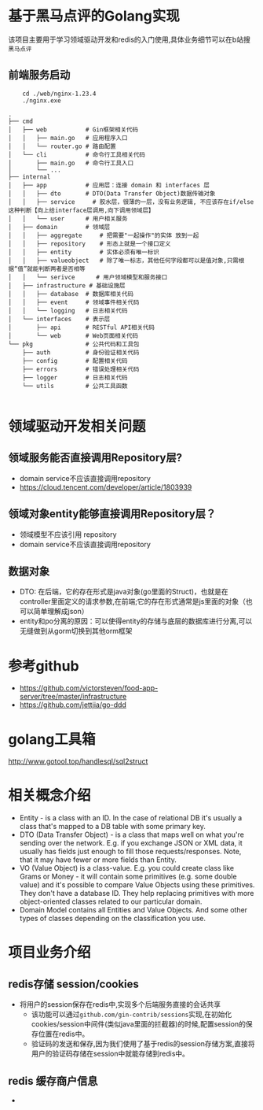# 基于黑马点评的Golang实现
  该项目主要用于学习领域驱动开发和redis的入门使用,具体业务细节可以在b站搜`黑马点评`
## 前端服务启动
```shell
    cd ./web/nginx-1.23.4
    ./nginx.exe
```

``` 
.
├── cmd
│   ├── web           # Gin框架相关代码
│   │   ├── main.go   # 应用程序入口
│   │   └── router.go # 路由配置
│   └── cli           # 命令行工具相关代码
│       ├── main.go   # 命令行工具入口
│       └── ...
├── internal
│   ├── app           # 应用层：连接 domain 和 interfaces 层
│   │   ├── dto       # DTO(Data Transfer Object)数据传输对象
│   │   ├── service     # 胶水层，很薄的一层，没有业务逻辑, 不应该存在if/else这种判断【向上给interface层调用,向下调用领域层】
│   │   └── user      # 用户相关服务
│   ├── domain        # 领域层
│   │   ├── aggregate     # 把需要"一起操作"的实体 放到一起
│   │   ├── repository    # 形态上就是一个接口定义
│   │   ├── entity        # 实体必须有唯一标识
│   │   ├── valueobject   # 除了唯一标志，其他任何字段都可以是值对象,只需根据“值”就能判断两者是否相等
│   │   └── serivce      # 用户领域模型和服务接口
│   ├── infrastructure # 基础设施层
│   │   ├── database  # 数据库相关代码
│   │   ├── event     # 领域事件相关代码
│   │   └── logging   # 日志相关代码
│   └── interfaces    # 表示层
│       ├── api       # RESTful API相关代码
│       └── web       # Web页面相关代码
└── pkg               # 公共代码和工具包
    ├── auth          # 身份验证相关代码
    ├── config        # 配置相关代码
    ├── errors        # 错误处理相关代码
    ├── logger        # 日志相关代码
    └── utils         # 公共工具函数


```
# 领域驱动开发相关问题
## 领域服务能否直接调用Repository层?
  - domain service不应该直接调用repository
  - https://cloud.tencent.com/developer/article/1803939
## 领域对象entity能够直接调用Repository层？
  - 领域模型不应该引用 repository
  - domain service不应该直接调用repository
## 数据对象
- DTO: 在后端，它的存在形式是java对象(go里面的Struct)，也就是在controller里面定义的请求参数,在前端;它的存在形式通常是js里面的对象（也可以简单理解成json）
- entity和po分离的原因：可以使得entity的存储与底层的数据库进行分离,可以无缝做到从gorm切换到其他orm框架
# 参考github
- https://github.com/victorsteven/food-app-server/tree/master/infrastructure
- https://github.com/jettjia/go-ddd
# golang工具箱
  http://www.gotool.top/handlesql/sql2struct
# 相关概念介绍
- Entity - is a class with an ID. In the case of relational DB it's usually a class that's mapped to a DB table with some primary key.
- DTO (Data Transfer Object) - is a class that maps well on what you're sending over the network. E.g. if you exchange JSON or XML data, it usually has fields just enough to fill those requests/responses. Note, that it may have fewer or more fields than Entity.
- VO (Value Object) is a class-value. E.g. you could create class like Grams or Money - it will contain some primitives (e.g. some double value) and it's possible to compare Value Objects using these primitives. They don't have a database ID. They help replacing primitives with more object-oriented classes related to our particular domain.
- Domain Model contains all Entities and Value Objects. And some other types of classes depending on the classification you use.
# 项目业务介绍
## redis存储 session/cookies
- 将用户的session保存在redis中,实现多个后端服务直接的会话共享
  - 该功能可以通过`github.com/gin-contrib/sessions`实现,在初始化cookies/session中间件(类似java里面的拦截器)的时候,配置session的保存位置在redis中。
  - 验证码的发送和保存,因为我们使用了基于redis的session存储方案,直接将用户的验证码存储在session中就能存储到redis中。
## redis 缓存商户信息
- 